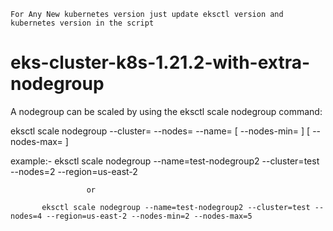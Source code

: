 ```
For Any New kubernetes version just update eksctl version and kubernetes version in the script
```




# eks-cluster-k8s-1.21.2-with-extra-nodegroup

A nodegroup can be scaled by using the eksctl scale nodegroup command:

eksctl scale nodegroup --cluster=<clusterName> --nodes=<desiredCount> --name=<nodegroupName> [ --nodes-min=<minSize> ] [ --nodes-max=<maxSize> ]
  
example:-  eksctl scale nodegroup --name=test-nodegroup2 --cluster=test --nodes=2 --region=us-east-2
  
                     or 
  
           eksctl scale nodegroup --name=test-nodegroup2 --cluster=test --nodes=4 --region=us-east-2 --nodes-min=2 --nodes-max=5

